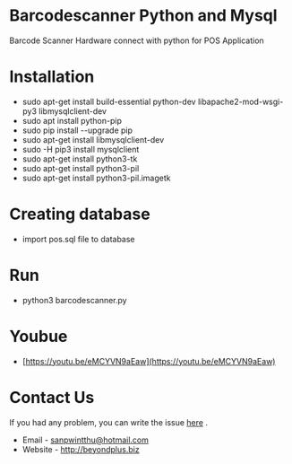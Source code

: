 # Barcodescanner Python and Mysql
Barcode Scanner Hardware connect with python for POS Application

# Installation
* sudo apt-get install build-essential python-dev libapache2-mod-wsgi-py3 libmysqlclient-dev
* sudo apt install python-pip
* sudo pip install --upgrade pip
* sudo apt-get install libmysqlclient-dev
* sudo -H pip3 install mysqlclient
* sudo apt-get install python3-tk
* sudo apt-get install python3-pil
* sudo apt-get install python3-pil.imagetk

# Creating database
* import pos.sql file to database

# Run
* python3 barcodescanner.py

# Youbue
* [https://youtu.be/eMCYVN9aEaw](https://youtu.be/eMCYVN9aEaw)

# Contact Us
If you had any problem, you can write the issue [here](https://github.com/beyondplus/barcodescanner-python/issues) . 
* Email - sanpwintthu@hotmail.com
* Website - http://beyondplus.biz 
